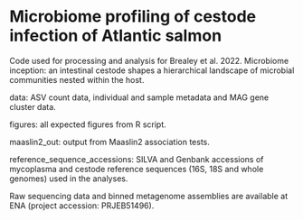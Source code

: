 # Microbiome profiling of cestode infection of Atlantic salmon
Code used for processing and analysis for Brealey et al. 2022. Microbiome inception: an intestinal cestode shapes a hierarchical landscape of microbial communities nested within the host.

data: ASV count data, individual and sample metadata and MAG gene cluster data.

figures: all expected figures from R script.

maaslin2_out: output from Maaslin2 association tests.

reference_sequence_accessions: SILVA and Genbank accessions of mycoplasma and cestode reference sequences (16S, 18S and whole genomes) used in the analyses.


Raw sequencing data and binned metagenome assemblies are available at ENA  (project accession: PRJEB51496).
